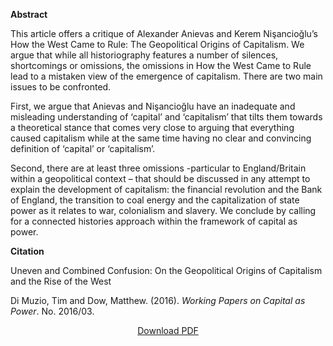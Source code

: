 <b>Abstract</b>

This article offers a critique of Alexander Anievas and Kerem Nişancioğlu’s How the West Came to Rule: The Geopolitical Origins of Capitalism. We argue that while all historiography features a number of silences, shortcomings or omissions, the omissions in How the West Came to Rule lead to a mistaken view of the emergence of capitalism. There are two main issues to be confronted. 

First, we argue that Anievas and Nişancioğlu have an inadequate and misleading understanding of ‘capital’ and ‘capitalism’ that tilts them towards a theoretical stance that comes very close to arguing that everything caused capitalism while at the same time having no clear and convincing definition of ‘capital’ or ‘capitalism’. 

Second, there are at least three omissions -particular to England/Britain within a geopolitical context – that should be discussed in any attempt to explain the development of capitalism: the financial revolution and the Bank of England, the transition to coal energy and the capitalization of state power as it relates to war, colonialism and slavery. We conclude by calling for a connected histories approach within the framework of capital as power.

<b>Citation</b>

Uneven and Combined Confusion: On the Geopolitical Origins of Capitalism and the Rise of the West

Di Muzio, Tim and Dow, Matthew. (2016). <i>Working Papers on Capital as Power</i>. No. 2016/03. 


<div style="text-align:center">
<a href="https://bnarchives.yorku.ca/479/2/di%20muzio_dow_2016_uneven_and_combined_confusion.pdf">Download PDF</a>
</div>


